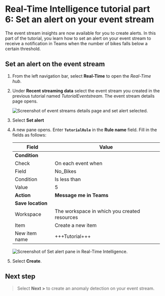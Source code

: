 # Real-Time Intelligence tutorial part 6: Set an alert on your event stream

The event stream insights are now available for you to create alerts. In this part of the tutorial, you learn how to set an alert on your event stream to receive a notification in Teams when the number of bikes falls below a certain threshold.

## Set an alert on the event stream

1. From the left navigation bar, select **Real-Time** to open the *Real-Time hub*.
2. Under **Recent streaming data** select the event stream you created in the previous tutorial named *TutorialEventstream*.
    The event stream details page opens.

    ![Screenshot of event streams details page and set alert selected.](media/set-alert.png)

3. Select **Set alert**
4. A new pane opens. Enter **`TutorialRule`** in the **Rule name** field. Fill in the fields as follows:

    | Field | Value |
    | --- | --- |
    | **Condition** |  |
    | Check | On each event when |
    | Field | No_Bikes |  
    | Condition | Is less than |
    | Value | 5 |
    | **Action** |  **Message me in Teams** |
    | **Save location** | |
    | Workspace | The workspace in which you created resources|
    | Item | Create a new item |
    | New item name | +++Tutorial+++ |

    ![Screenshot of Set alert pane in Real-Time Intelligence.](media/alert-logic.png)

5. Select **Create**.

## Next step

> Select **Next >** to create an anomaly detection on your event stream.
